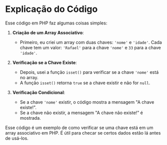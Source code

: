 # Explicação do Código

Esse código em PHP faz algumas coisas simples:

1. **Criação de um Array Associativo**:

    - Primeiro, eu criei um array com duas chaves: `'nome'` e `'idade'`. Cada chave tem um valor: `'Rafael'` para a chave `'nome'` e `33` para a chave `'idade'`.

2. **Verificação se a Chave Existe**:

    - Depois, usei a função `isset()` para verificar se a chave `'nome'` está no array.
    - A função `isset()` retorna `true` se a chave existir e não for `null`.

3. **Verificação Condicional**:
    - Se a chave `'nome'` existir, o código mostra a mensagem "A chave existe!".
    - Se a chave não existir, a mensagem "A chave não existe!" é mostrada.

Esse código é um exemplo de como verificar se uma chave está em um array associativo em PHP. É útil para checar se certos dados estão lá antes de usá-los.
